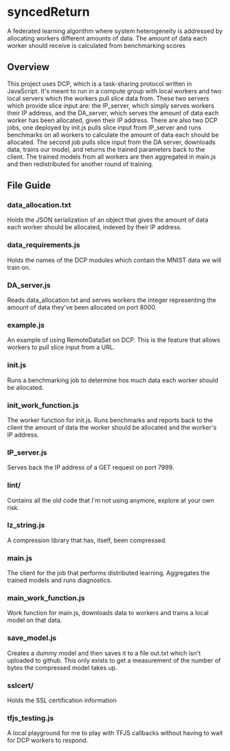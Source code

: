 # syncedReturn
A federated learning algorithm where system heterogeneity is addressed by allocating workers different amounts of data. The amount of data each worker should receive is calculated from benchmarking scores

## Overview
This project uses DCP, which is a task-sharing protocol written in JavaScript. It's meant to run in a compute group with local workers and two local servers which the workers pull slice data from. These two servers which provide slice input are: the IP_server, which simply serves workers their IP address, and the DA_server, which serves the amount of data each worker has been allocated, given their IP address. There are also two DCP jobs, one deployed by init.js pulls slice input from IP_server and runs benchmarks on all workers to calculate the amount of data each should be allocated. The second job pulls slice input from the DA server, downloads data, trains our model, and returns the trained parameters back to the client. The trained models from all workers are then aggregated in main.js and then redistributed for another round of training.

## File Guide

### data_allocation.txt
Holds the JSON serialization of an object that gives the amount of data each worker should be allocated, indexed by their IP address. 

### data_requirements.js
Holds the names of the DCP modules which contain the MNIST data we will train on.

### DA_server.js
Reads data_allocation.txt and serves workers the integer representing the amount of data they've been allocated on port 8000.

### example.js
An example of using RemoteDataSet on DCP. This is the feature that allows workers to pull slice input from a URL.

### init.js
Runs a benchmarking job to determine hos much data each worker should be allocated.

### init_work_function.js
The worker function for init.js. Runs benchmarks and reports back to the client the amount of data the worker should be allocated and the worker's IP address.

### IP_server.js
Serves back the IP address of a GET request on port 7999.

### lint/
Contains all the old code that I'm not using anymore, explore at your own risk.

### lz_string.js
A compression library that has, itself, been compressed.

### main.js
The client for the job that performs distributed learning. Aggregates the trained models and runs diagnostics.

### main_work_function.js
Work function for main.js, downloads data to workers and trains a local model on that data. 

### save_model.js
Creates a dummy model and then saves it to a file out.txt which isn't uploaded to github. This only exists to get a measurement of the number of bytes the compressed model takes up. 

### sslcert/
Holds the SSL certification information

### tfjs_testing.js
A local playground for me to play with TFJS callbacks without having to wait for DCP workers to respond.
